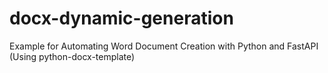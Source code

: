 # docx-dynamic-generation
Example for Automating Word Document Creation with Python and FastAPI (Using python-docx-template)
